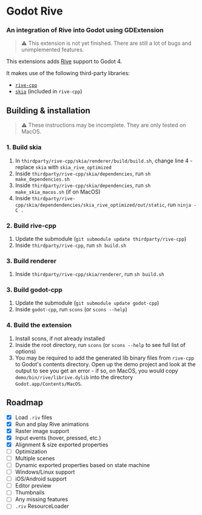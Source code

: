 # Godot Rive

### An integration of Rive into Godot using GDExtension

> :warning: This extension is not yet finished. There are still a lot of bugs and unimplemented features.

This extensions adds [Rive](https://rive.app) support to Godot 4.

It makes use of the following third-party libraries:
- [`rive-cpp`](https://github.com/rive-app/rive-cpp)
- [`skia`](https://github.com/google/skia) (included in `rive-cpp`)

## Building & installation

> :warning: These instructions may be incomplete. They are only tested on MacOS.

### 1. Build skia
1. In `thirdparty/rive-cpp/skia/renderer/build/build.sh`, change line 4 - replace `skia` with `skia_rive_optimized`
2. Inside `thirdparty/rive-cpp/skia/dependencies`, run `sh make_dependencies.sh`
3. Inside `thirdparty/rive-cpp/skia/dependencies`, run `sh make_skia_macos.sh` (if on MacOS)
4. Inside `thirdparty/rive-cpp/skia/dependendencies/skia_rive_optimized/out/static`, run `ninja -C .`

### 2. Build rive-cpp
1. Update the submodule (`git submodule update thirdparty/rive-cpp`)
2. Inside `thirdparty/rive-cpp`, run `sh build.sh`

### 3. Build renderer
1. Inside `thirdparty/rive-cpp/skia/renderer`, run `sh build.sh`

### 3. Build godot-cpp
1. Update the submodule (`git submodule update godot-cpp`)
2. Inside `godot-cpp`, run `scons` (or `scons --help`)

### 4. Build the extension
1. Install scons, if not already installed
2. Inside the root directory, run `scons` (or `scons --help` to see full list of options)
3. You may be required to add the generated lib binary files from `rive-cpp` to Godot's contents directory. Open up the demo project and look at the output to see you get an error - if so, on MacOS, you would copy `demo/bin/rive/librive.dylib` into the directory `Godot.app/Contents/MacOS`.

## Roadmap
- [x] Load `.riv` files
- [x] Run and play Rive animations
- [x] Raster image support
- [x] Input events (hover, pressed, etc.)
- [x] Alignment & size exported properties
- [ ] Optimization
- [ ] Multiple scenes
- [ ] Dynamic exported properties based on state machine
- [ ] Windows/Linux support
- [ ] iOS/Android support
- [ ] Editor preview
- [ ] Thumbnails
- [ ] Any missing features
- [ ] `.riv` ResourceLoader
